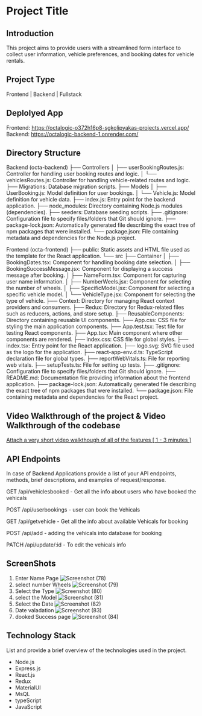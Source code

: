 # Project Title

## Introduction
This project aims to provide users with a streamlined form interface to collect user information, vehicle preferences, and booking dates for vehicle rentals.

## Project Type
Frontend | Backend | Fullstack

## Deplolyed App
Frontend: https://octalogic-o372h16p8-sgkolipyakas-projects.vercel.app/
Backend: https://octalogic-backend-1.onrender.com/

## Directory Structure
Backend (octa-backend)
├── Controllers
│   ├── userBookingRoutes.js: Controller for handling user booking routes and logic.
│   └── vehiclesRoutes.js: Controller for handling vehicle-related routes and logic.
├── Migrations: Database migration scripts.
├── Models
│   ├── UserBooking.js: Model definition for user bookings.
│   └── Vehicle.js: Model definition for vehicle data.
├── index.js: Entry point for the backend application.
├── node_modules: Directory containing Node.js modules (dependencies).
├── seeders: Database seeding scripts.
├── .gitignore: Configuration file to specify files/folders that Git should ignore.
├── package-lock.json: Automatically generated file describing the exact tree of npm packages that were installed.
└── package.json: File containing metadata and dependencies for the Node.js project.

Frontend (octa-frontend)
├── public: Static assets and HTML file used as the template for the React application.
└── src
    ├── Container
    │   ├── BookingDates.tsx: Component for handling booking date selection.
    │   ├── BookingSuccessMessage.jsx: Component for displaying a success message after booking.
    │   ├── NameForm.tsx: Component for capturing user name information.
    │   ├── NumberWeels.jsx: Component for selecting the number of wheels.
    │   ├── SpecificModel.jsx: Component for selecting a specific vehicle model.
    │   └── VehicleType.jsx: Component for selecting the type of vehicle.
    ├── Context: Directory for managing React context providers and consumers.
    ├── Redux: Directory for Redux-related files such as reducers, actions, and store setup.
    ├── ReusableComponents: Directory containing reusable UI components.
    ├── App.css: CSS file for styling the main application components.
    ├── App.test.tsx: Test file for testing React components.
    ├── App.tsx: Main component where other components are rendered.
    ├── index.css: CSS file for global styles.
    ├── index.tsx: Entry point for the React application.
    ├── logo.svg: SVG file used as the logo for the application.
    ├── react-app-env.d.ts: TypeScript declaration file for global types.
    ├── reportWebVitals.ts: File for reporting web vitals.
    ├── setupTests.ts: File for setting up tests.
    ├── .gitignore: Configuration file to specify files/folders that Git should ignore.
    ├── README.md: Documentation file providing information about the frontend application.
    ├── package-lock.json: Automatically generated file describing the exact tree of npm packages that were installed.
    └── package.json: File containing metadata and dependencies for the React project.



## Video Walkthrough of the project & Video Walkthrough of the codebase
[Attach a very short video walkthough of all of the features \[ 1 - 3 minutes \]](https://drive.google.com/file/d/1Aeal_1gEiFWZ7hBAKErM7qVgoaHynJ3e/view?usp=sharing)



## API Endpoints
In case of Backend Applications provide a list of your API endpoints, methods, brief descriptions, and examples of request/response.

GET /api/vehiclesbooked - Get all the info about users who have booked the vehicals

POST /api/userbookings - user can book the Vehicals

GET /api/getvehicle - Get all the info about available Vehicals for booking

POST /api/add - adding the vehicals into database for booking

PATCH /api/update/:id - To edit the vehicals info

## ScreenShots
1. Enter Name Page
   ![Screenshot (78)](https://github.com/SG-Kolipyaka/octalogic-tech/assets/113519884/85357d52-82f7-4418-8f75-402c71be4a33)
2. select number Wheels
   ![Screenshot (79)](https://github.com/SG-Kolipyaka/octalogic-tech/assets/113519884/a65f90df-876d-402e-957d-49467cb5e799)
3. Select the Type
   ![Screenshot (80)](https://github.com/SG-Kolipyaka/octalogic-tech/assets/113519884/4c9d8194-4081-433a-959e-856ee7d228d9)
4. select the Model
   ![Screenshot (81)](https://github.com/SG-Kolipyaka/octalogic-tech/assets/113519884/9cee2486-a297-4c09-bc11-6622ba56477b)
5. Select the Date
   ![Screenshot (82)](https://github.com/SG-Kolipyaka/octalogic-tech/assets/113519884/a18df4b7-08a9-4d92-95f5-f79d3dd4175d)
6. Date valadation
   ![Screenshot (83)](https://github.com/SG-Kolipyaka/octalogic-tech/assets/113519884/47466638-adc3-49c1-8376-e534dfc19829)
9. dooked Success page
    ![Screenshot (84)](https://github.com/SG-Kolipyaka/octalogic-tech/assets/113519884/276e25f2-7753-4c0a-ab2a-0c9f2e693651)




## Technology Stack
List and provide a brief overview of the technologies used in the project.

- Node.js
- Express.js
- React.js
- Redux
- MaterialUI
- MsQL
- typeScript
- JavaScript
